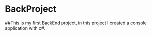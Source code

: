 # BackProject
##This is my first BackEnd project, in this project I created a console application with c#.
